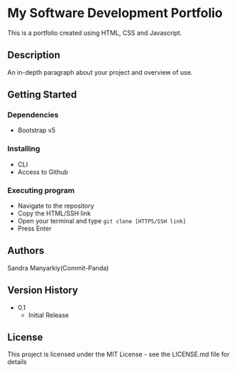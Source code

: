 # My Software Development Portfolio

This is a portfolio created using HTML, CSS and Javascript.

## Description

An in-depth paragraph about your project and overview of use.

## Getting Started

### Dependencies

* Bootstrap v5

### Installing

* CLI
* Access to Github

### Executing program

* Navigate to the repository
* Copy the HTML/SSH link
* Open your terminal and type ``` git clone [HTTPS/SSH link] ```
* Press Enter


## Authors

Sandra Manyarkiy(Commit-Panda)


## Version History

* 0.1
    * Initial Release

## License

This project is licensed under the MIT License - see the LICENSE.md file for details

